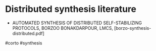 # Distributed synthesis literature

* AUTOMATED SYNTHESIS OF DISTRIBUTED SELF-STABILIZING PROTOCOLS, BORZOO
  BONAKDARPOUR, LMCS, [borzo-synthesis-distributed.pdf]
	
#corto
#synthesis